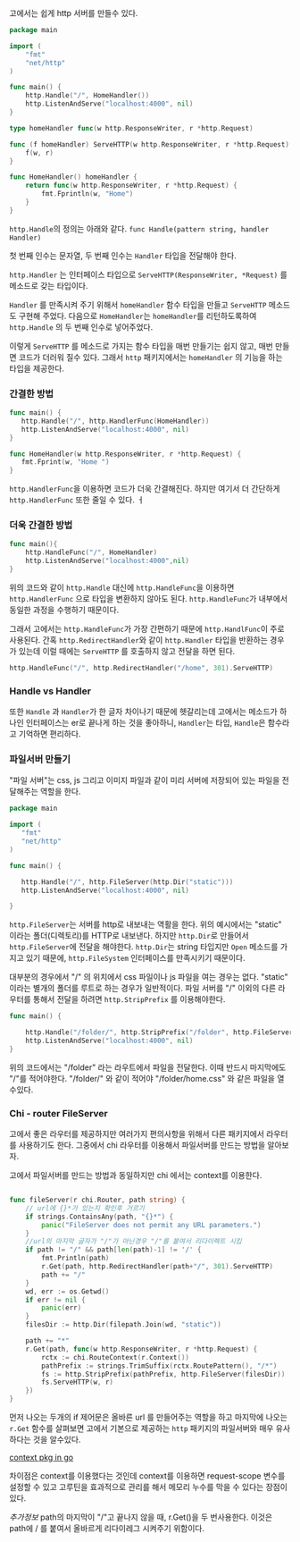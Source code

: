 고에서는 쉽게 http 서버를 만들수 있다. 

```go
package main

import (
	"fmt"
	"net/http"
)

func main() {
	http.Handle("/", HomeHandler())
	http.ListenAndServe("localhost:4000", nil)
}

type homeHandler func(w http.ResponseWriter, r *http.Request)

func (f homeHandler) ServeHTTP(w http.ResponseWriter, r *http.Request) {
	f(w, r)
}

func HomeHandler() homeHandler {
	return func(w http.ResponseWriter, r *http.Request) {
		fmt.Fprintln(w, "Home")
	}
}

```

`http.Handle`의 정의는 아래와 같다.
`func Handle(pattern string, handler Handler)`

첫 번째 인수는 문자열, 두 번째 인수는 `Handler` 타입을 전달해야 한다.

`http.Handler` 는 인터페이스 타입으로 
`ServeHTTP(ResponseWriter, *Request)`
를 메소드로 갖는 타입이다.

 `Handler` 를 만족시켜 주기 위해서 `homeHandler` 함수 타입을 만들고 `ServeHTTP` 메소드도 구현해 주었다. 다음으로 `HomeHandler`는 `homeHandler`를 리턴하도록하여 `http.Handle` 의 두 번째 인수로 넣어주었다. 

  이렇게 `ServeHTTP` 를 메소드로 가지는 함수 타입을 매번 만들기는 쉽지 않고, 매번 만들면 코드가 더러워 질수 있다. 그래서 `http` 패키지에서는 `homeHandler` 의 기능을 하는 타입을 제공한다. 

### 간결한 방법

 ```go
func main() {
	http.Handle("/", http.HandlerFunc(HomeHandler))
	http.ListenAndServe("localhost:4000", nil)
}

func HomeHandler(w http.ResponseWriter, r *http.Request) {
	fmt.Fprint(w, "Home ")
}

```

`http.HandlerFunc`을 이용하면 코드가 더욱 간결해진다.
하지만 여기서 더 간단하게 `http.HandlerFunc` 또한 줄일 수 있다. ㅓ

### 더욱 간결한 방법

```go
func main(){
	http.HandleFunc("/", HomeHandler)
	http.ListenAndServe("localhost:4000",nil)
}
```

위의 코드와 같이 `http.Handle` 대신에 `http.HandleFunc`을 이용하면 `http.HandlerFunc` 으로 타입을 변환하지 않아도 된다. `http.HandleFunc`가 내부에서 동일한 과정을 수행하기 때문이다.

그래서 고에서는 `http.HandleFunc`가 가장 간편하기 때문에 `http.HandlFunc`이 주로 사용된다. 간혹 `http.RedirectHandler`와 같이 `http.Handler` 타입을 반환하는 경우가 있는데 이럴 때에는 `ServeHTTP` 를 호출하지 않고 전달을 하면 된다.



```go
http.HandleFunc("/", http.RedirectHandler("/home", 301).ServeHTTP)
```

### Handle vs Handler

또한 `Handle` 과 `Handler`가 한 글자 차이나기 때문에 헷갈리는데 고에서는 메소드가 하나인 인터페이스는 er로 끝나게 하는 것을 좋아하니, `Handler`는 타입, `Handle`은 함수라고 기억하면 편리하다.



### 파일서버 만들기 

"파일 서버"는 css, js 그리고 이미지 파일과 같이 미리 서버에 저장되어 있는 파일을 전달해주는  역할을 한다. 

 ```go
 package main

import (
	"fmt"
	"net/http"
)

func main() {

	http.Handle("/", http.FileServer(http.Dir("static")))
	http.ListenAndServe("localhost:4000", nil)

}

```

`http.FileServer`는 서버를 http로 내보내는 역활을 한다. 
위의 예시에서는 "static" 이라는 폴더(디렉토리)를 HTTP로 내보낸다. 하지만 `http.Dir`로 만들어서 `http.FileServer`에 전달을 해야한다. `http.Dir`는 string 타입지만 `Open` 메소드를 가지고 있기 때문에, `http.FileSystem` 인터페이스를 만족시키기 때문이다.

대부분의 경우에서 "/" 의 위치에서 css 파일이나 js 파일을 여는 경우는 없다. "static" 이라는 별개의 폴더를 루트로 하는 경우가 일반적이다. 파일 서버를 "/" 이외의 다른 라우터를 통해서 전달을 하려면 `http.StripPrefix` 를 이용해야한다. 

```go
func main() {

	http.Handle("/folder/", http.StripPrefix("/folder", http.FileServer(http.Dir("static"))))
	http.ListenAndServe("localhost:4000", nil)
}

```

위의 코드에서는 "/folder" 라는 라우트에서 파일을 전달한다. 이때 반드시 마지막에도 "/"를 적어야한다. "/folder/" 와 같이 적어야 "/folder/home.css" 와 같은 파일을 열수있다. 

### Chi - router FileServer

고에서 좋은 라우터를 제공하지만 여러가지 편의사항을 위해서 다른 패키지에서 라우터를 사용하기도 한다. 그중에서 chi 라우터를 이용해서 파일서버를 만드는 방법을 알아보자. 

고에서 파일서버를 만드는 방법과 동일하지만 chi 에서는 context를 이용한다.

```go

func fileServer(r chi.Router, path string) {
	// url에 {}*가 있는지 확인후 거르기
	if strings.ContainsAny(path, "{}*") {
		panic("FileServer does not permit any URL parameters.")
	}
	//url의 마지막 글자가 "/"가 아닌경우 "/"를 붙여서 리다이렉트 시킴
	if path != "/" && path[len(path)-1] != '/' {
		fmt.Println(path)
		r.Get(path, http.RedirectHandler(path+"/", 301).ServeHTTP)
		path += "/"
	}
	wd, err := os.Getwd()
	if err != nil {
		panic(err)
	}
	filesDir := http.Dir(filepath.Join(wd, "static"))

	path += "*"
	r.Get(path, func(w http.ResponseWriter, r *http.Request) {
		rctx := chi.RouteContext(r.Context())
		pathPrefix := strings.TrimSuffix(rctx.RoutePattern(), "/*")
		fs := http.StripPrefix(pathPrefix, http.FileServer(filesDir))
		fs.ServeHTTP(w, r)
	})
}
```

먼저 나오는 두개의 if 제어문은 올바른 url 를 만들어주는 역할을 하고 마지막에 나오는 `r.Get` 함수를 살펴보면 고에서 기본으로 제공하는 `http` 패키지의 파일서버와 매우 유사하다는 것을 알수있다. 

[context pkg in go](https://go.dev/blog/context)

차이점은 context를 이용했다는 것인데 context를 이용하면 request-scope 변수를 설정할 수 있고 고루틴을 효과적으로 관리를 해서 메모리 누수를 막을 수 있다는 장점이 있다. 

*추가정보*
path의 마지막이 "/"고 끝나지 않을 때,  r.Get()을 두 번사용한다. 이것은  path에 / 를 붙여서 올바르게 리다이레그 시켜주기 위함이다. 